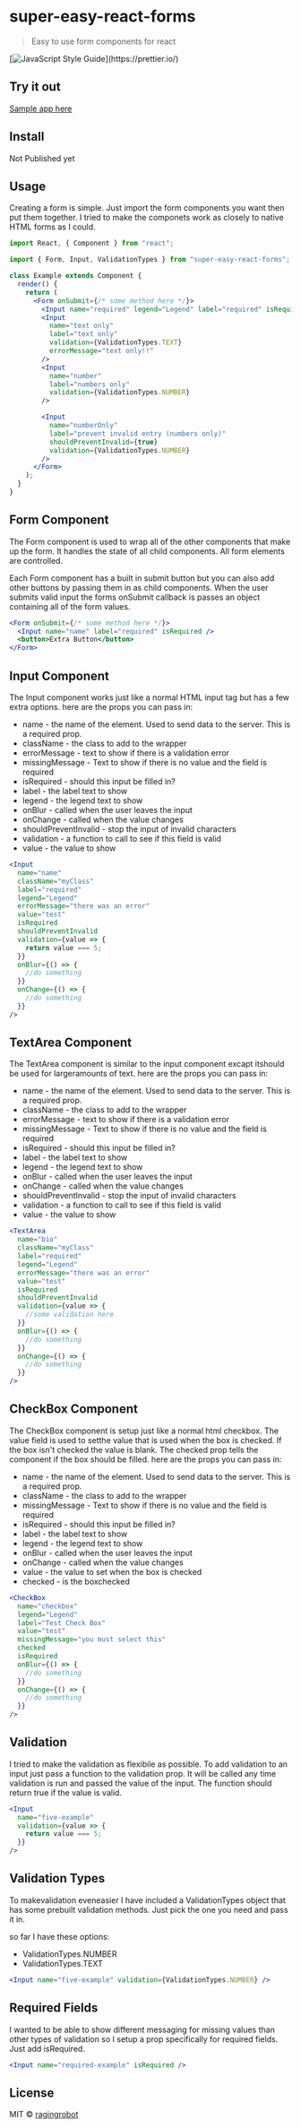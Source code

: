 # super-easy-react-forms

> Easy to use form components for react

<!--[![NPM](https://img.shields.io/npm/v/super-easy-react-forms.svg)](https://www.npmjs.com/package/super-easy-react-forms)-->

[![JavaScript Style Guide](https://img.shields.io/badge/code_style-prettier-ff69b4.svg?style=flat-square")](https://prettier.io/)

## Try it out

[Sample app here](https://ragingrobot.github.io/super-easy-react-forms)

## Install

Not Published yet

<!--
```bash
npm install --save super-easy-react-forms
```
-->

## Usage

Creating a form is simple. Just import the form components you want then put them together. I tried to make the componets work as closely to native HTML forms as I could.

```jsx
import React, { Component } from "react";

import { Form, Input, ValidationTypes } from "super-easy-react-forms";

class Example extends Component {
  render() {
    return (
      <Form onSubmit={/* some method here */}>
        <Input name="required" legend="Legend" label="required" isRequired />
        <Input
          name="text only"
          label="text only"
          validation={ValidationTypes.TEXT}
          errorMessage="text only!!"
        />
        <Input
          name="number"
          label="numbers only"
          validation={ValidationTypes.NUMBER}
        />

        <Input
          name="numberOnly"
          label="prevent invalid entry (numbers only)"
          shouldPreventInvalid={true}
          validation={ValidationTypes.NUMBER}
        />
      </Form>
    );
  }
}
```

## Form Component

The Form component is used to wrap all of the other components that make up the form. It handles the state of all child components. All form elements are controlled.

Each Form component has a built in submit button but you can also add other buttons by passing them in as child components. When the user submits valid input the forms onSubmit callback is passes an object containing all of the form values.

```jsx
<Form onSubmit={/* some method here */}>
  <Input name="name" label="required" isRequired />
  <button>Extra Button</button>
</Form>
```

## Input Component

The Input component works just like a normal HTML input tag but has a few extra options. here are the props you can pass in:

- name - the name of the element. Used to send data to the server. This is a required prop.
- className - the class to add to the wrapper
- errorMessage - text to show if there is a validation error
- missingMessage - Text to show if there is no value and the field is required
- isRequired - should this input be filled in?
- label - the label text to show
- legend - the legend text to show
- onBlur - called when the user leaves the input
- onChange - called when the value changes
- shouldPreventInvalid - stop the input of invalid characters
- validation - a function to call to see if this field is valid
- value - the value to show

```jsx
<Input
  name="name"
  className="myClass"
  label="required"
  legend="Legend"
  errorMessage="there was an error"
  value="test"
  isRequired
  shouldPreventInvalid
  validation={value => {
    return value === 5;
  }}
  onBlur={() => {
    //do something
  }}
  onChange={() => {
    //do something
  }}
/>
```

## TextArea Component

The TextArea component is similar to the input component excapt itshould be used for largeramounts of text. here are the props you can pass in:

- name - the name of the element. Used to send data to the server. This is a required prop.
- className - the class to add to the wrapper
- errorMessage - text to show if there is a validation error
- missingMessage - Text to show if there is no value and the field is required
- isRequired - should this input be filled in?
- label - the label text to show
- legend - the legend text to show
- onBlur - called when the user leaves the input
- onChange - called when the value changes
- shouldPreventInvalid - stop the input of invalid characters
- validation - a function to call to see if this field is valid
- value - the value to show

```jsx
<TextArea
  name="bio"
  className="myClass"
  label="required"
  legend="Legend"
  errorMessage="there was an error"
  value="test"
  isRequired
  shouldPreventInvalid
  validation={value => {
    //some validation here
  }}
  onBlur={() => {
    //do something
  }}
  onChange={() => {
    //do something
  }}
/>
```

## CheckBox Component

The CheckBox component is setup just like a normal html checkbox. The value field is used to setthe value that is used when the box is checked. If the box isn't checked the value is blank. The checked prop tells the component if the box should be filled. here are the props you can pass in:

- name - the name of the element. Used to send data to the server. This is a required prop.
- className - the class to add to the wrapper
- missingMessage - Text to show if there is no value and the field is required
- isRequired - should this input be filled in?
- label - the label text to show
- legend - the legend text to show
- onBlur - called when the user leaves the input
- onChange - called when the value changes
- value - the value to set when the box is checked
- checked - is the boxchecked

```jsx
<CheckBox
  name="checkbox"
  legend="Legend"
  label="Test Check Box"
  value="test"
  missingMessage="you must select this"
  checked
  isRequired
  onBlur={() => {
    //do something
  }}
  onChange={() => {
    //do something
  }}
/>
```

## Validation

I tried to make the validation as flexibile as possible. To add validation to an input just pass a function to the
validation prop. It will be called any time validation is run and passed the value of the input. The function should
return true if the value is valid.

```jsx
<Input
  name="five-example"
  validation={value => {
    return value === 5;
  }}
/>
```

## Validation Types

To makevalidation eveneasier I have included a ValidationTypes object that has some prebuilt validation methods.
Just pick the one you need and pass it in.

so far I have these options:

- ValidationTypes.NUMBER
- ValidationTypes.TEXT

```jsx
<Input name="five-example" validation={ValidationTypes.NUMBER} />
```

## Required Fields

I wanted to be able to show different messaging for missing values than other types of validation so I setup a prop
specifically for required fields. Just add isRequired.

```jsx
<Input name="required-example" isRequired />
```

## License

MIT © [ragingrobot](https://github.com/ragingrobot)
